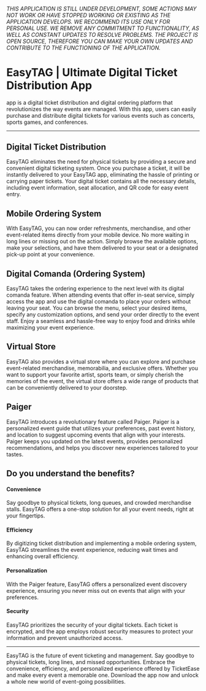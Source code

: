 ###### THIS APPLICATION IS STILL UNDER DEVELOPMENT, SOME ACTIONS MAY NOT WORK OR HAVE STOPPED WORKING OR EXISTING AS THE APPLICATION DEVELOPS. WE RECOMMEND ITS USE ONLY FOR PERSONAL USE. WE REMOVE ANY COMMITMENT TO FUNCTIONALITY, AS WELL AS CONSTANT UPDATES TO RESOLVE PROBLEMS. THE PROJECT IS OPEN SOURCE, THEREFORE YOU CAN MAKE YOUR OWN UPDATES AND CONTRIBUTE TO THE FUNCTIONING OF THE APPLICATION.

# EasyTAG | Ultimate Digital Ticket Distribution App
app is a digital ticket distribution and digital ordering platform that revolutionizes the way events are managed. With this app, users can easily purchase and distribute digital tickets for various events such as concerts, sports games, and conferences.

--------------

## Digital Ticket Distribution
EasyTAG eliminates the need for physical tickets by providing a secure and convenient digital ticketing system. Once you purchase a ticket, it will be instantly delivered to your EasyTAG app, eliminating the hassle of printing or carrying paper tickets. Your digital ticket contains all the necessary details, including event information, seat allocation, and QR code for easy event entry.

## Mobile Ordering System
With EasyTAG, you can now order refreshments, merchandise, and other event-related items directly from your mobile device. No more waiting in long lines or missing out on the action. Simply browse the available options, make your selections, and have them delivered to your seat or a designated pick-up point at your convenience.

## Digital Comanda (Ordering System)
EasyTAG takes the ordering experience to the next level with its digital comanda feature. When attending events that offer in-seat service, simply access the app and use the digital comanda to place your orders without leaving your seat. You can browse the menu, select your desired items, specify any customization options, and send your order directly to the event staff. Enjoy a seamless and hassle-free way to enjoy food and drinks while maximizing your event experience.

## Virtual Store
EasyTAG also provides a virtual store where you can explore and purchase event-related merchandise, memorabilia, and exclusive offers. Whether you want to support your favorite artist, sports team, or simply cherish the memories of the event, the virtual store offers a wide range of products that can be conveniently delivered to your doorstep.

## Paiger
EasyTAG introduces a revolutionary feature called Paiger. Paiger is a personalized event guide that utilizes your preferences, past event history, and location to suggest upcoming events that align with your interests. Paiger keeps you updated on the latest events, provides personalized recommendations, and helps you discover new experiences tailored to your tastes.

## Do you understand the benefits?

#### Convenience
Say goodbye to physical tickets, long queues, and crowded merchandise stalls. EasyTAG offers a one-stop solution for all your event needs, right at your fingertips.

#### Efficiency
By digitizing ticket distribution and implementing a mobile ordering system, EasyTAG streamlines the event experience, reducing wait times and enhancing overall efficiency.

#### Personalization
With the Paiger feature, EasyTAG offers a personalized event discovery experience, ensuring you never miss out on events that align with your preferences.

#### Security
EasyTAG prioritizes the security of your digital tickets. Each ticket is encrypted, and the app employs robust security measures to protect your information and prevent unauthorized access.

--------------

EasyTAG is the future of event ticketing and management. Say goodbye to physical tickets, long lines, and missed opportunities. Embrace the convenience, efficiency, and personalized experience offered by TicketEase and make every event a memorable one. Download the app now and unlock a whole new world of event-going possibilities.
